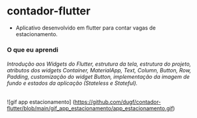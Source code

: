 # contador-flutter

* Aplicativo desenvolvido em flutter para contar vagas de estacionamento.

### O que eu aprendi
###### Introdução aos Widgets do Flutter, estrutura da tela, estrutura do projeto, atributos dos widgets Container, MaterialApp, Text, Column, Button, Row, Padding, customização do widget Button, implementação da imagem de fundo e estados da aplicação (Stateless e Stateful).

![gif app estacionamento]
(https://github.com/dugf/contador-flutter/blob/main/gif_app_estacionamento/app_estacionamento.gif)
